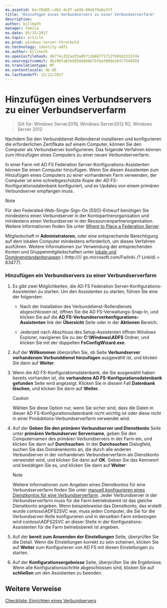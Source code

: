 ```yaml
---
ms.assetid: 6ecf8d85-cd61-4c87-add8-00a679a6e3ff
title: "Hinzufügen eines Verbundservers zu einer Verbundserverfarm"
description: 
author: billmath
manager: femila
ms.date: 05/31/2017
ms.topic: article
ms.prod: windows-server-threshold
ms.technology: identity-adfs
ms.author: billmath
ms.openlocfilehash: d67f4c252ad25a05f11b88771f12fd01d13137d4
ms.sourcegitcommit: db290fa07e9d50686667bfba3969e20377548504
ms.translationtype: MT
ms.contentlocale: de-DE
ms.lasthandoff: 12/12/2017
---
```

# <a name="add-a-federation-server-to-a-federation-server-farm"></a>Hinzufügen eines Verbundservers zu einer Verbundserverfarm

>Gilt für: Windows Server2016, Windows Server2012 R2, Windows Server 2012

Nachdem Sie den Verbunddienst-Rollendienst installieren und konfigurieren die erforderlichen Zertifikate auf einem Computer, können Sie den Computer als Verbundserver konfigurieren. Das folgende Verfahren können zum Hinzufügen eines Computers zu einer neuen Verbundserverfarm.  
  
In einer Farm mit AD FS Federation Server-Konfigurations-Assistenten können Sie einen Computer hinzufügen. Wenn Sie diesen Assistenten zum Hinzufügen eines Computers zu einer vorhandenen Farm verwenden, der Computer ist eine schreibgeschützte Kopie der AD FS-Konfigurationsdatenbank konfiguriert, und es Updates von einem primären Verbundserver empfangen muss.  
  
> [!NOTE]  
> Für den Federated-Web-Single\-Sign\-On \(SSO\)-Entwurf benötigen Sie mindestens einen Verbundserver in der Kontopartnerorganisation und mindestens einen Verbundserver in der Ressourcenpartnerorganisation. Weitere Informationen finden Sie unter [Where to Place a Federation Server](https://technet.microsoft.com/library/dd807127.aspx).  
  
Mitgliedschaft in **Administratoren**, oder eine entsprechende Berechtigung auf dem lokalen Computer mindestens erforderlich, um dieses Verfahren ausführen.  Weitere Informationen zur Verwendung der entsprechenden Konten und Gruppenmitgliedschaften unter [lokale und Domänenstandardgruppen](https://go.microsoft.com/fwlink/?LinkId=83477) \ (http:///\/ go.microsoft.com\/Fwlink\ /? LinkId\ = 83477\).   
  
### <a name="to-add-a-federation-server-to-a-federation-server-farm"></a>Hinzufügen ein Verbundservers zu einer Verbundserverfarm  
  
1.  Es gibt zwei Möglichkeiten, die AD FS Federation Server-Konfigurations-Assistenten zu starten. Um den Assistenten zu starten, führen Sie eine der folgenden:  
  
    -   Nach der Installation des Verbunddienst-Rollendiensts abgeschlossen ist, öffnen Sie die AD FS-Verwaltungs-Snap-In, und klicken Sie auf die **AD FS-Verbundserverkonfigurations-Assistenten** link der **Übersicht** Seite oder in der **Aktionen** Bereich.  
  
    -   Jederzeit nach Abschluss des Setup-Assistenten öffnen Windows Explorer, navigieren Sie zu der **C:\\Windows\\ADFS** Ordner, und klicken Sie mit der doppelten **FsConfigWizard.exe**.  
  
2.  Auf der **Willkommen** überprüfen Sie, ob Seite **Verbundserver vorhandenem Verbunddienst hinzufügen** ausgewählt ist, und klicken Sie dann auf **Weiter**.  
  
3.  Wenn die AD FS-Konfigurationsdatenbank, die Sie ausgewählt haben bereits vorhanden ist, die **vorhandene AD FS-Konfigurationsdatenbank gefunden** Seite wird angezeigt. Klicken Sie in diesem Fall **Datenbank löschen**, und klicken Sie dann auf **Weiter**.  
  
    > [!CAUTION]  
    > Wählen Sie diese Option nur, wenn Sie sicher sind, dass die Daten in dieser AD FS-Konfigurationsdatenbank nicht wichtig ist oder diese nicht in einer Produktions-Verbundserverfarm verwendet wird.  
  
4.  Auf der **Geben Sie den primären Verbundserver und Dienstkonto** Seite unter **primären Verbundserver Servername**, geben Sie den Computernamen des primären Verbundservers in der Farm ein, und klicken Sie dann auf **Durchsuchen**. In der **Durchsuchen** Dialogfeld, suchen Sie das Domänenkonto an, die durch alle anderen Verbundserver in der vorhandenen Verbundserverfarm als Dienstkonto verwendet wird, und klicken Sie dann auf **OK**. Geben Sie das Kennwort und bestätigen Sie es, und klicken Sie dann auf **Weiter**:  
  
    > [!NOTE]  
    > Weitere Informationen zum Angeben eines Dienstkontos für eine Verbundserverfarm finden Sie unter [manuell konfigurieren eines Dienstkontos für eine Verbundserverfarm](Manually-Configure-a-Service-Account-for-a-Federation-Server-Farm.md). Jeder Verbundserver in der Verbundserverfarm muss für die Farm betriebsbereit ist das gleiche Dienstkonto angeben. Wenn beispielsweise das Dienstkonto, das erstellt wurde contoso\\ADFS2SVC war, muss jeden Computer, die Sie für die Verbundserver-Rolle konfigurieren und in derselben Farm einbezogen wird contoso\\ADFS2SVC an dieser Stelle in der Konfigurations-Assistenten für die Farm betriebsbereit ist angeben.  
  
5.  Auf der **bereit zum Anwenden der Einstellungen** Seite, überprüfen Sie die Detail. Wenn die Einstellungen korrekt zu sein scheinen, klicken Sie auf **Weiter** zum Konfigurieren von AD FS mit diesen Einstellungen zu starten.  
  
6.  Auf der **Konfigurationsergebnisse** Seite, überprüfen Sie die Ergebnisse. Wenn alle Konfigurationsschritte abgeschlossen sind, klicken Sie auf **schließen** um den Assistenten zu beenden.  
  
## <a name="additional-references"></a>Weitere Verweise  
[Checkliste: Einrichten eines Verbundservers](Checklist--Setting-Up-a-Federation-Server.md)  
  

